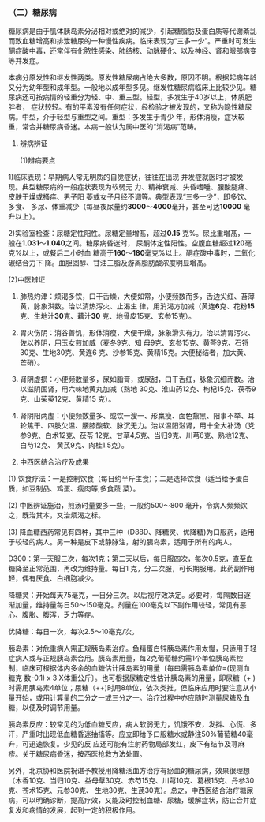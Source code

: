 ### （二）糖尿病

 糖尿病是由于肌体胰岛素分泌相对或绝对的减少，引起糖脂肪及蛋白质等代谢紊乱而致血糖增高和排泄糖尿的一种慢性疾病。临床表现为“三多一少”。严重时可发生酮症酸中毒，还常伴有化脓性感染、肺结核、动脉硬化、以及神经、肾和眼部病变等并发症。

 本病分原发性和继发性两类。原发性糖尿病占绝大多数，原因不明。根据起病年龄又分为幼年型和成年型。一般地以成年型多见。继发性糖尿病临床上比较少见。糖尿病还可按病情的轻重分为轻、中、重三型。轻型，多发生于40岁以上，体质肥胖者， 症状较轻。有的平素没有任何症状，经检验才被发现的，又称为隐性糖尿病。中型，介于轻型与重型之间。重型：多发生于青少  年，形体消瘦，症状较重，常合并糖尿病昏迷。本病一般认为属中医的“消渴病”范畴。

1. 辨病辨证

   (1)辨病要点

1)临床表现：早期病人常无明质的自觉症状，往往在出现 并发症就医时才被发现。典型糖尿病的一般症状表现为软弱无 力、精神衰减、头昏嗜睡、腰酸腿痛、皮肤干燥或搔痒、男子阳  萎或女子月经不调等。典型表现“三多一少”，即多饮、多食、 多尿、体重减少（每昼夜尿量约**3000**〜**4000**毫升，甚至可达**10000** 毫升以上）。

2)实验室检查：尿糖定性阳性。尿糖定量增髙，超过**0.15** 克%。尿比重增髙，一般在**1.031**〜**1.040**之间。糖尿病昏迷时， 尿酮体定性阳性。空腹血糖超过**120**毫克%以上，或餐后二小时血  糖高于**160**〜**180**毫克%以上。酮症酸中毒时，二氧化碳结合力下 降。血胆固醇、甘油三脂及游离脂肪酸浓度明显增髙。

(2)中医辨证

1)    肺热灼津：烦渴多饮，口干舌燥，大便如常，小便频数而多，舌边尖红、苔薄黄，脉象洪数。治以清热泻火、止渴生 律，用消渴方加减（黄连**6**克、花粉**15**克、生地汁**30**克、藕汁**30**  克、地骨皮15克、玄参15克）。

2)   胃火伤阴：消谷善饥，形体消瘦，大便干燥，脉象滑实有力。治以清胃泻火、佐以养阴，用玉女煎加威（麦冬9克、知  母9克、玄参15克、黄芩9克、石锊30克、生地30克、黄连6 克、沙参15克、黄精15克。大便秘结者，加大黄、芒硝）。

3)   肾阴虚损：小便频数量多，尿如脂膏，或尿甜，口干舌红，脉象沉细而数。治以滋阴固肾，用六味地黄丸加减（熟地 30克、淮山药12克、枸杞15克、茯苓9克、山茱萸12克、黄精15 克）。

4)  肾阴阳两虚：小便频数量多、或饮一溲一、形羸瘦、面色黧黑、阳事不举、耳轮焦干、四肢欠温、腰膝酸软、脉沉无力。治以温阳滋肾，用十全大补汤（党参9克、白术12克、茯苓 12克、甘草4,5克、当归9克、川芎6克、熟地12克、白芍12克、 黄芪9克、肉桂1.5克）。

2. 中西医结合治疗及成果

(1)    饮食疗法：一是控制饮食（每日约半斤主食）；二是选择饮食（适当给予蛋白质，如豆制品、鸡蛋、瘦肉等,多食蔬 菜）。

(2)    中医辨证施治，煎汤时量要多一些，一般约500〜800 毫升，令病人频频饮之，既治其本，又治烦渴之标。

(3)     降血糖西药常见有四种，其中三种（D88D、降糖灵、优降糖)为口服药，适用于较轻的病人。另一种是皮下或静脉注，射的胰岛素，适用于所有的病人。

D300：第一天服三次，每次1克；第二天以后，每日服四次，每次0.5克，直至血糖降至正常范围，再改为维持量。每日1 克，分二次服，可长期服用。此药副作用轻，偶有厌食、白细胞减少。

降糖灵：开始每天75毫克，一日分三次。以后视疗效决定。必要时，每隔数日逐渐加量，维持量每日50〜150毫克。剂量在100毫克以下副作用较轻，常见有恶心、腹胀、腹泻，乏力等症。

优降糖：每日一次，每次2.5〜10毫克/次。

胰岛素：对危重病人需正规胰岛素治疗。鱼精蛋白锌胰岛素作用太慢，只适用于轻症病人或与正规胰岛素合用。胰岛素用量，每2克葡萄糖约需1个单位胰岛素控制，临床可根据体内多余的血糖估计胰岛素的用量〔每曰需胰岛素单位=(现测血糖克 数-0.1) x 3 X体重公斤〕。也可根据尿糖定性估计胰岛素的用量，即尿糖（+ )时需用胰岛素4单位；尿糖（++)时用8单位，依次类推。但临床应用时要注意从小量开始，或用计算量的二分之一或三分之一。治疗过程中亦应随时测量尿糖及血糖，以便及时调节用量。

胰岛素反应：较常见的为低血糖反应，病人软弱无力，饥饿不安，发抖、心慌、多汗，严重时出现低血糖昏迷抽搐等。应立即给予口服糖水或静注50%葡萄糖40毫升，可迅速恢复。少见的反 应还可能有注射药物局部发红，皮下有结节及荨麻疹。关于糖尿病昏迷，按西医抢救方法处置。

另外，北京协和医院祝谌予教授用降糖活血方治疗有瘀血的糖尿病，效果很理想（木香10克、当归10克、益母草30克、赤芍15克、川芎10克、葛根15克、丹参30克、苍术15克、元参30克、 生地30克、生芪30克）。总之，中西医结合治疗糖尿病，可以明确诊断，提高疗效，又能及时控制血糖、尿糖，缓解症状，防止合并症复发和病情的发展，起到一定的积极作用。